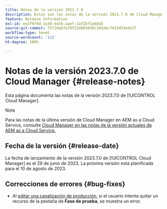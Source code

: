 ```yaml
---
title: Notas de la versión 2023.7.0
description: Estas son las notas de la versión 2023.7.0 de Cloud Manager.
feature: Release Information
exl-id: ee2f979d-2a30-443b-aaef-1af2bf1e68d3
source-git-commit: 75710ab7a78f224893830c18dabc7433d33eda77
workflow-type: tm+mt
source-wordcount: '112'
ht-degree: 100%

---
```


# Notas de la versión 2023.7.0 de Cloud Manager {#release-notes}

Esta página documenta las notas de la versión 2023.7.0 de [!UICONTROL Cloud Manager].

>[!NOTE]
>
>Para las notas de la última versión de Cloud Manager en AEM as a Cloud Service, consulte [Cloud Manager en las notas de la versión actuales de AEM as a Cloud Service.](https://experienceleague.adobe.com/docs/experience-manager-cloud-service/content/implementing/using-cloud-manager/release-notes-cloud-manager/release-notes-cm-current.html?lang=es)

## Fecha de la versión {#release-date}

La fecha de lanzamiento de la versión 2023.7.0 de [!UICONTROL Cloud Manager] es el 29 de junio de 2023. La próxima versión está planificada para el 10 de agosto de 2023.

## Correcciones de errores {#bug-fixes}

* Al [editar una canalización de producción,](/help/using/managing-pipelines.md#editing-pipelines) si el usuario intenta quitar un recurso de la pestaña de **Fase de prueba**, se muestra un error.
